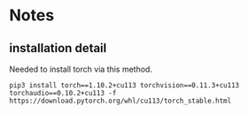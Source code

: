 # Notes

## installation detail
Needed to install torch via this method.

```pip3 install torch==1.10.2+cu113 torchvision==0.11.3+cu113 torchaudio==0.10.2+cu113 -f https://download.pytorch.org/whl/cu113/torch_stable.html```
